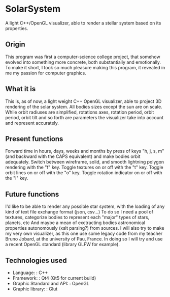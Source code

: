 # SolarSystem
A light C++/OpenGL visualizer, able to render a stellar system based on its properties.


## Origin

This program was first a computer-science college project, that somehow evolved into something more concrete, both substantially and emotionally. To make it short, I took so much pleasure making this program, it revealed in me my passion for computer graphics.

## What it is

This is, as of now, a light weight C++ OpenGL visualizer, able to project 3D rendering of the solar system.
All bodies sizes except the sun are on scale.
While orbit radiuses are simplified, rotations axes, rotation period, orbit period, orbit tilt and so forth are parameters the visualizer take into account and represent accurately.

## Present functions

Forward time in hours, days, weeks and months by press of keys "h, j, s, m" (and backward with the CAPS equivalent) and make bodies orbit adequately.
Switch between wireframe, solid, and smooth lightning polygon rendering with the "f" key.
Toggle textures on or off with the "t" key.
Toggle orbit lines on or off with the "o" key.
Toggle rotation indicator on or off with the "i" key.

## Future functions

I'd like to be able to render any possible star system, with the loading of any kind of text file exchange format (json, csv...)
To do so I need a pool of textures, categorize bodies to represent each "major" types of stars, planets, etc
And maybe a mean of exctracting bodies astronomical properties autonomously (xslt parsing?) from sources.
I will also try to make my very own visualizer, as this one use some legacy code from my teacher Bruno Jobard, at the university of Pau, France. In doing so I will try and use a recent OpenGL standard (library GLFW for example).

## Technologies used

* Language:
:  C++
* Framework:
:  Qt4 (Qt5 for current build)
* Graphic Standard and API:
:  OpenGL
* Graphic library:
:  Glut
